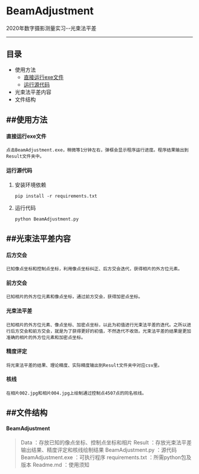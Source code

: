 BeamAdjustment
=================
2020年数字摄影测量实习--光束法平差

****
## 目录
* 使用方法
    * [直接运行exe文件](#直接运行exe文件)
    * [运行源代码](#运行源代码)
* 光束法平差内容
* 文件结构

##使用方法
------

#### 直接运行exe文件 
    点击BeamAdjustment.exe，稍微等1分钟左右，弹框会显示程序运行进度。程序结果输出到Result文件夹中。
#### 运行源代码 
1. 安装环境依赖
   ```shell
   pip install -r requirements.txt
   ```

2. 运行代码
    ```shell
    python BeamAdjustment.py
    ```

##光束法平差内容
------
#### 后方交会
    已知像点坐标和控制点坐标，利用像点坐标纠正、后方交会迭代，获得相片的外方位元素。
#### 前方交会
    已知相片的外方位元素和像点坐标，通过前方交会，获得加密点坐标。
#### 光束法平差
    已知相片的外方位元素、像点坐标、加密点坐标，以此为初值进行光束法平差的迭代。之所以进行后方交会和前方交会，就是为了获得更好的初值，不然迭代不收敛。光束法平差的结果是更加准确的相片的外方位元素和加密点坐标。
#### 精度评定
    将光束法平差的结果、理论精度、实际精度输出到Result文件夹中对应csv里。
#### 核线
    在相片002.jpg和相片004.jpg上绘制通过控制点4507点的同名核线。

##文件结构
------
#### BeamAdjustment
> Data ：存放已知的像点坐标、控制点坐标和相片
> Result ：存放光束法平差输出结果、精度评定和核线绘制结果
> BeamAdjustment.py ：源代码
> BeamAdjustment.exe ：可执行程序
> requirements.txt ：所需python包及版本
> Readme.md ：使用须知
